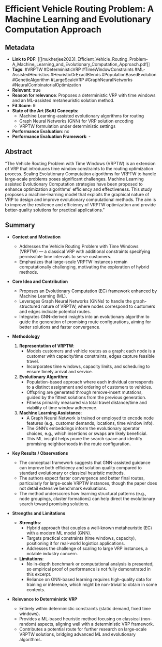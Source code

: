 # Efficient Vehicle Routing Problem: A Machine Learning and Evolutionary Computation Approach

## Metadata
- **Link to PDF**: [[[mukherjee2023]_Efficient_Vehicle_Routing_Problem-A_Machine_Learning_and_Evolutionary_Computation_Approach.pdf]]
- **Tags**: 
  #VRPTW 
  #DeterministicVRP 
  #TimeWindowConstraints 
  #ML-AssistedHeuristics 
  #HeuristicOrExactBlends 
  #PopulationBasedEvolution 
  #GeneticAlgorithm 
  #LargeScaleVRP 
  #GraphNeuralNetworks 
  #NeuralCombinatorialOptimization
- **Relevant**: true  
- **Reason for relevance**: Proposes a deterministic VRP with time windows and an ML-assisted metaheuristic solution method.
- **Fit Score**: 9  
- **State of the Art (SoA) Concepts**:
  - Machine Learning-assisted evolutionary algorithms for routing
  - Graph Neural Networks (GNN) for VRP solution encoding
  - VRPTW formulation under deterministic settings
- **Performance Evaluation**: no
- **Performance Evaluation Framework**: -

## Abstract
“The Vehicle Routing Problem with Time Windows (VRPTW) is an extension of VRP that introduces time window constraints to the routing optimization process. Scaling Evolutionary Computation algorithms for VRPTW to handle large-scale problems poses significant challenges. Machine Learning assisted Evolutionary Computation strategies have been proposed to enhance optimization algorithms' efficiency and effectiveness. This study proposes a machine-learning model that exploits the graphical nature of VRP to design and improve evolutionary computational methods. The aim is to improve the resilience and efficiency of VRPTW optimization and provide better-quality solutions for practical applications.”

## Summary
- **Context and Motivation**  
  - Addresses the Vehicle Routing Problem with Time Windows (VRPTW) — a classical VRP with additional constraints specifying permissible time intervals to serve customers.  
  - Emphasizes that large-scale VRPTW instances remain computationally challenging, motivating the exploration of hybrid methods.  

- **Core Idea and Contribution**  
  - Proposes an Evolutionary Computation (EC) framework enhanced by Machine Learning (ML).  
  - Leverages Graph Neural Networks (GNNs) to handle the graph-structured nature of VRPTW, where nodes correspond to customers and edges indicate potential routes.  
  - Integrates GNN-derived insights into an evolutionary algorithm to guide the generation of promising route configurations, aiming for better solutions and faster convergence.

- **Methodology**  
  1. **Representation of VRPTW**:  
     - Models customers and vehicle routes as a graph; each node is a customer with capacity/time constraints, edges capture feasible travel.  
     - Incorporates time windows, capacity limits, and scheduling to ensure timely arrival and service.  
  2. **Evolutionary Algorithm**:  
     - Population-based approach where each individual corresponds to a distinct assignment and ordering of customers to vehicles.  
     - Offspring are generated through remove-insert mutations, guided by the fittest solutions from the previous generation.  
     - Fitness primarily measured via total travel distance/time and viability of time window adherence.  
  3. **Machine Learning Assistance**:  
     - A Graph Neural Network is trained or employed to encode node features (e.g., customer demands, locations, time window info).  
     - The GNN’s embeddings inform the evolutionary operator choices, e.g., which insertions or swaps are likely beneficial.  
     - This ML insight helps prune the search space and identify promising neighborhoods in the route configuration.  

- **Key Results / Observations**  
  - The conceptual framework suggests that GNN-assisted guidance can improve both efficiency and solution quality compared to standard evolutionary or classical heuristic methods.  
  - The authors expect faster convergence and better final routes, particularly for large-scale VRPTW instances, though the paper does not detail extensive benchmark evaluations.  
  - The method underscores how learning structural patterns (e.g., node groupings, cluster formations) can help direct the evolutionary search toward promising solutions.

- **Strengths and Limitations**  
  - **Strengths**:  
    - Hybrid approach that couples a well-known metaheuristic (EC) with a modern ML model (GNN).  
    - Targets practical constraints (time windows, capacity), positioning it for real-world logistics applications.  
    - Addresses the challenge of scaling to large VRP instances, a notable industry concern.  
  - **Limitations**:  
    - No in-depth benchmark or computational analysis is presented, so empirical proof of performance is not fully demonstrated in this excerpt.  
    - Reliance on GNN-based learning requires high-quality data for training or inference, which might be non-trivial to obtain in some contexts.

- **Relevance to Deterministic VRP**  
  - Entirely within deterministic constraints (static demand, fixed time windows).  
  - Provides a ML-based heuristic method focusing on classical (non-random) aspects, aligning well with a deterministic VRP framework.  
  - Contributes a potential route for further research on large-scale VRPTW solutions, bridging advanced ML and evolutionary algorithms.